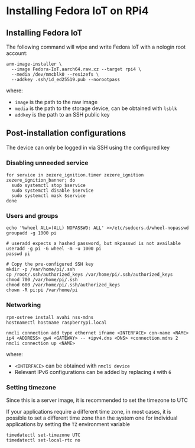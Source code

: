 # Installing Fedora IoT on RPi4

## Installing Fedora IoT

The following command will wipe and write Fedora IoT with a nologin root account:

```shell
arm-image-installer \
  --image Fedora-IoT.aarch64.raw.xz --target rpi4 \
  --media /dev/mmcblk0 --resizefs \
  --addkey .ssh/id_ed25519.pub --norootpass
```

where:

- `image` is the path to the raw image
- `media` is the path to the storage device, can be obtained with `lsblk`
- `addkey` is the path to an SSH public key

## Post-installation configurations

The device can only be logged in via SSH using the configured key

### Disabling unneeded service

```shell
for service in zezere_ignition.timer zezere_ignition zezere_ignition_banner; do
  sudo systemctl stop $service
  sudo systemctl disable $service
  sudo systemctl mask $service
done
```

### Users and groups

```shell
echo '%wheel ALL=(ALL) NOPASSWD: ALL' >>/etc/sudoers.d/wheel-nopasswd
groupadd -g 1000 pi

# useradd expects a hashed password, but mkpasswd is not available
useradd -g pi -G wheel -m -u 1000 pi
passwd pi

# Copy the pre-configured SSH key
mkdir -p /var/home/pi/.ssh
cp /root/.ssh/authorized_keys /var/home/pi/.ssh/authorized_keys
chmod 700 /var/home/pi/.ssh
chmod 600 /var/home/pi/.ssh/authorized_keys
chown -R pi:pi /var/home/pi
```

### Networking

```shell
rpm-ostree install avahi nss-mdns
hostnamectl hostname raspberrypi.local

nmcli connection add type ethernet ifname <INTERFACE> con-name <NAME> ip4 <ADDRESS> gw4 <GATEWAY> -- +ipv4.dns <DNS> +connection.mdns 2
nmcli connection up <NAME>
```

where:

- `<INTERFACE>` can be obtained with `nmcli device`
- Relevant IPv6 configurations can be added by replacing `4` with `6`

### Setting timezone

Since this is a server image, it is recommended to set the timezone to UTC

If your applications require a different time zone, in most cases, it is possible to set a different time zone than the system one for individual applications by setting the `TZ` environment variable

```shell
timedatectl set-timezone UTC
timedatectl set-local-rtc no
```
